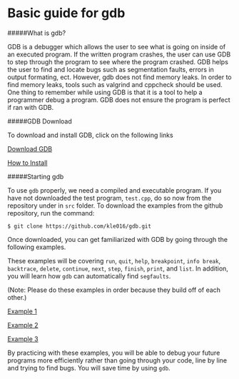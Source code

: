 Basic guide for gdb
===================

#####What is gdb?

GDB is a debugger which allows the user to see what is going on inside of an executed program. If the written program crashes, the user can use GDB to step through the program to see where the program crashed. GDB helps the user to find and locate bugs such as segmentation faults, errors in output formating, ect. However, gdb does not find memory leaks. In order to find memory leaks, tools such as valgrind and cppcheck should be used. One thing to remember while using GDB is that it is a tool to help a programmer debug a program. GDB does not ensure the program is perfect if ran with GDB.


#####GDB Download


To download and install GDB, click on the following links

[Download GDB](www.gnu.org/software/gdb/download/)

[How to Install](http://www.tutorialspoint.com/gnu_debugger/installing_gdb.htm)

#####Starting gdb

To use `gdb` properly, we need a compiled and executable program. If you have not downloaded the test program, `test.cpp`, do so now from the repository under in `src` folder. To download the examples from the github repository, run the command:


```
$ git clone https://github.com/kle016/gdb.git
```
Once downloaded, you can get familiarized with GDB by going through the following examples. 

These examples will be covering `run`, `quit`, `help`, `breakpoint`, `info break`, `backtrace`, `delete`, `continue`, `next`, `step`, `finish`, `print`, and `list`. In addition, you will learn how `gdb` can automatically find `segfaults`.

(Note: Please do these examples in order because they build off of each other.)



[Example 1](ex1/)

[Example 2](ex2/)

[Example 3](ex3/)



By practicing with these examples, you will be able to debug your future programs more efficiently rather than going through your code, line by line and trying to find bugs. You will save time by using `gdb`.


